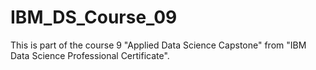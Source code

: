# IBM_DS_Course_09
This is part of the course 9 "Applied Data Science Capstone" from "IBM Data Science Professional Certificate".
